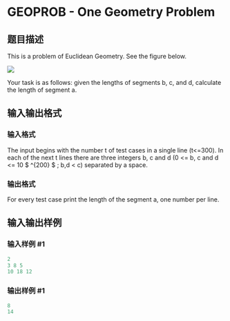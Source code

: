 # GEOPROB - One Geometry Problem

## 题目描述

 This is a problem of Euclidean Geometry. See the figure below.

![](https://cdn.luogu.com.cn/upload/vjudge_pic/SP2901/3d51d9de3bdeb7830c688ef9fefa5764ec6c1de6.png)

Your task is as follows: given the lengths of segments b, c, and d, calculate the length of segment a.

## 输入输出格式

### 输入格式

 The input begins with the number t of test cases in a single line (t<=300). In each of the next t lines there are three integers b, c and d (0 <= b, c and d <= 10 $ ^{200} $ ; b,d < c) separated by a space.

### 输出格式

 For every test case print the length of the segment a, one number per line.

## 输入输出样例

### 输入样例 #1

```cpp
2
3 8 5
10 18 12
```


### 输出样例 #1

```cpp
8
14
```


